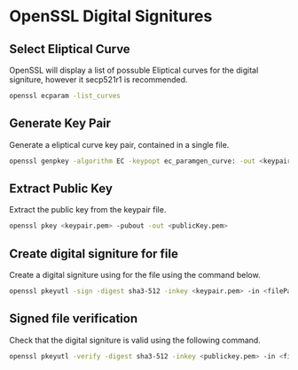 # OpenSSL Digital Signitures

## Select Eliptical Curve
OpenSSL will display a list of possuble Eliptical curves for the digital signiture, however it secp521r1 is recommended.
```sh
openssl ecparam -list_curves
```  

## Generate Key Pair
Generate a eliptical curve key pair, contained in a single file. 
```sh
openssl genpkey -algorithm EC -keypopt ec_paramgen_curve: -out <keypair.pem> 
```

## Extract Public Key
Extract the public key from the keypair file.
```sh
openssl pkey <keypair.pem> -pubout -out <publicKey.pem>
```
  
## Create digital signiture for file
Create a digital signiture using for the file using the command below.
```sh
openssl pkeyutl -sign -digest sha3-512 -inkey <keypair.pem> -in <filePath> -rawin -out <signatureFilePath>
```

## Signed file verification 
Check that the digital signiture is valid using the following command.  
```sh
openssl pkeyutl -verify -digest sha3-512 -inkey <publickey.pem> -in <filePath> -rawin -sigfile <signatureFilePath>
```
